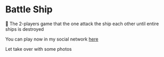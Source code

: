 <h1>Battle Ship</h1>

🚢 The 2-players game that the one attack the ship each other until entire ships is destroyed 

You can play now in my social network [here](https://nnaaaa.github.io/EUN/#/games)

Let take over with some photos
